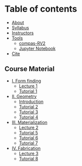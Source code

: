 # Table of contents

* [About](README.md)
* [Syllabus](syllabus.md)
* [Instructors](instructors.md)
* [Tools](tools.md)
  * [compas-RV2](tools/rv2.md)
  * [Jupyter Notebook](tools/page-2.md)
* [Cite](cite.md)

## Course Material

* [I. Form finding](course-material/i.-form-finding/README.md)
  * [Lecture 1](course-material/i.-form-finding/lecture-1.md)
  * [Tutorial 1](course-material/i.-form-finding/tutorial-1.md)
* [II. Geometry](course-material/ii.-geometry/README.md)
  * [Introduction](course-material/ii.-geometry/IntroductionToJupyterNotebook.md)
  * [Tutorial 2](course-material/ii.-geometry/tutorial2a.md)
  * [Tutorial 3](course-material/ii.-geometry/tutorial-3.md)
  * [Tutorial 4](course-material/ii.-geometry/week\_4.md)
  <!-- * [Assignment 1](course-material/ii.-geometry/assignment-1.md) -->
* [III. Materialization](course-material/iii.-materialization/README.md)
  * [Lecture 2](course-material/iii.-materialization/lecture-2.md)
  * [Tutorial 5](course-material/iii.-materialization/tutorial-5.md)
  * [Tutorial 6](course-material/iii.-materialization/tutorial-6.md)
  * [Tutorial 7](course-material/iii.-materialization/tutorial-7.md)
  <!-- * [Assignment 2](course-material/iii.-materialization/assignment-2.md) -->
* [IV. Fabrication](course-material/iv.-fabrication/README.md)
  * [Lecture 3](course-material/iv.-fabrication/lecture-3.md)
  * [Tutorial 8](course-material/iv.-fabrication/tutorial-8.md)
  <!-- * [Assignment 3](course-material/iv.-fabrication/assignment-3.md) -->
